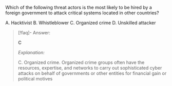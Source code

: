 Which of the following threat actors is the most likely to be hired by a foreign government to attack critical systems located in other countries?

A. Hacktivist
B. Whistleblower 
C. Organized crime 
D. Unskilled attacker

> [!faq]- Answer: 
> 
> **C** 
> 
> *Explanation:* 
> 
> C. Organized crime. Organized crime groups often have the resources, expertise, and networks to carry out sophisticated cyber attacks on behalf of governments or other entities for financial gain or political motives

